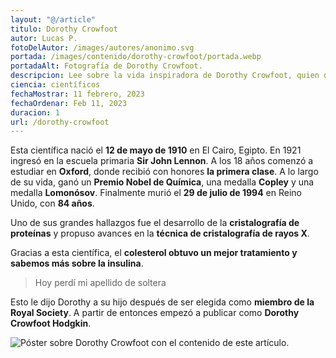 ```yaml
---
layout: "@/article"
titulo: Dorothy Crowfoot
autor: Lucas P.
fotoDelAutor: /images/autores/anonimo.svg
portada: /images/contenido/dorothy-crowfoot/portada.webp
portadaAlt: Fotografía de Dorothy Crowfoot.
descripcion: Lee sobre la vida inspiradora de Dorothy Crowfoot, quien dedicó su vida a la Química, logrando grandes hallazgos.
ciencia: científicos
fechaMostrar: 11 febrero, 2023
fechaOrdenar: Feb 11, 2023
duracion: 1 
url: /dorothy-crowfoot
---
```


Esta científica nació el **12 de mayo de 1910** en El Cairo, Egipto. En 1921 ingresó en la escuela primaria **Sir John Lennon**. A los 18 años comenzó a estudiar en **Oxford**, donde recibió con honores **la primera clase**. A lo largo de su vida, ganó un **Premio Nobel de Química**, una medalla **Copley** y una medalla **Lomonósov**. Finalmente murió el **29 de julio de 1994** en Reino Unido, con **84 años**.

Uno de sus grandes hallazgos fue el desarrollo de la **cristalografía de proteínas** y propuso avances en la **técnica de cristalografía de rayos X**.

Gracias a esta científica, el **colesterol obtuvo un mejor tratamiento y sabemos más sobre la insulina**.

> Hoy perdí mi apellido de soltera

Esto le dijo Dorothy a su hijo después de ser elegida como **miembro de la Royal Society**. A partir de entonces empezó a publicar como **Dorothy Crowfoot Hodgkin**.

![Póster sobre Dorothy Crowfoot con el contenido de este artículo.](/images/contenido/dorothy-crowfoot/poster.webp)